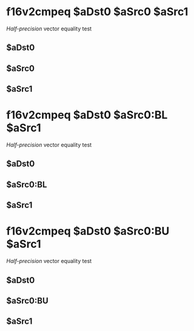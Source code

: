 # f16v2cmpeq $aDst0 $aSrc0 $aSrc1

*Half-precision* vector equality test


## $aDst0

## $aSrc0

## $aSrc1

# f16v2cmpeq $aDst0 $aSrc0:BL $aSrc1

*Half-precision* vector equality test


## $aDst0

## $aSrc0:BL

## $aSrc1

# f16v2cmpeq $aDst0 $aSrc0:BU $aSrc1

*Half-precision* vector equality test


## $aDst0

## $aSrc0:BU

## $aSrc1

